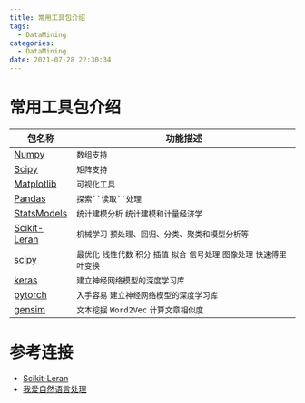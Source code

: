 ```yaml
---
title: 常用工具包介绍
tags:
  - DataMining
categories:
  - DataMining 
date: 2021-07-28 22:30:34
---
```

# 常用工具包介绍

包名称 | 功能描述
-------- | ----- 
[Numpy](https://numpy.org/doc/) | `数组支持`
[Scipy](https://www.scipy.org/docs.html) | `矩阵支持`
[Matplotlib](https://matplotlib.org/stable/contents.html) | `可视化工具`
[Pandas](https://pandas.pydata.org/) | `探索``读取``处理`  
[StatsModels](https://www.statsmodels.org/) | `统计建模分析` `统计建模和计量经济学`
[Scikit-Leran](https://scikit-learn.org/0.21/documentation.html) | `机械学习` `预处理、回归、分类、聚类和模型分析等`
[scipy](https://www.scipy.org/docs.html) | `最优化` `线性代数` `积分` `插值` `拟合` `信号处理` `图像处理` `快速傅里叶变换`
[keras](https://keras.io/) | `建立神经网络模型的深度学习库`
[pytorch](https://github.com/apachecn/pytorch-doc-zh) | `入手容易` `建立神经网络模型的深度学习库`
[gensim](https://github.com/RaRe-Technologies/gensim) | `文本挖掘` `Word2Vec` `计算文章相似度`



# 参考连接
- [Scikit-Leran](https://scikit-learn.org/0.21/documentation.html)
- [我爱自然语言处理](https://www.52nlp.cn/)
